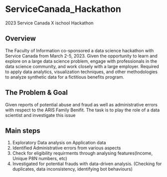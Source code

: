 # ServiceCanada_Hackathon
2023 Service Canada X ischool Hackathon

## Overview
The Faculty of Information  co-sponsored a data science hackathon with Service Canada from March 2-5, 2023.  Given the opportunity to learn and explore on a large data science problem, engage with professionals in the data science community, and work closely with a large employer. Required to apply data analytics, visualization techniques, and other methodologies to analyze synthetic data for a fictitious benefits program.

## The Problem & Goal
Given reports of potential abuse and fraud as well as administrative errors with respect to the ARIS Family Benifit. The task is to play the role of a data scientist and investigate this issue

## Main steps
1. Exploratory Data analysis on Application data
2. Identified Administrative errors from various aspects
3. Check for eligibility requirments through analysing features(Income, Unique P8N numbers, etc)
4. Investigated for potential frauds with data-driven analysis. (Checking for duplicates, data inconsistency, identifying bot behaviours)

